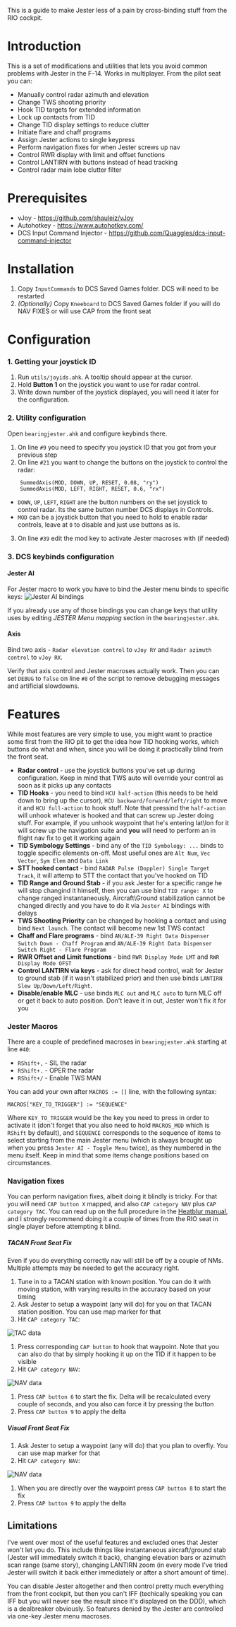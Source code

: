 This is a guide to make Jester less of a pain by cross-binding stuff from the RIO cockpit.

# Introduction

This is a set of modifications and utilities that lets you avoid common problems with Jester in the F-14.
Works in multiplayer. From the pilot seat you can:

* Manually control radar azimuth and elevation
* Change TWS shooting priority
* Hook TID targets for extended information
* Lock up contacts from TID
* Change TID display settings to reduce clutter
* Initiate flare and chaff programs
* Assign Jester actions to single keypress
* Perform navigation fixes for when Jester screws up nav
* Control RWR display with limit and offset functions
* Control LANTIRN with buttons instead of head tracking
* Control radar main lobe clutter filter

# Prerequisites

* vJoy - https://github.com/shauleiz/vJoy
* Autohotkey - https://www.autohotkey.com/
* DCS Input Command Injector - https://github.com/Quaggles/dcs-input-command-injector 

# Installation

1. Copy `InputCommands` to DCS Saved Games folder. DCS will need to be restarted
1. _(Optionally)_ Copy `Kneeboard` to DCS Saved Games folder if you will do NAV FIXES or will use CAP from the front seat

# Configuration

### 1. Getting your joystick ID

1. Run `utils/joyids.ahk`. A tooltip should appear at the cursor.
1. Hold __Button 1__ on the joystick you want to use for radar control.
1. Write down number of the joystick displayed, you will need it later for the configuration.

### 2. Utility configuration

Open `bearingjester.ahk` and configure keybinds there. 

1. On line `#9` you need to specify you joystick ID that you got from your previous step
1. On line `#21` you want to change the buttons on the joystick to control the radar:

```ahk
    SummedAxis(MOD, DOWN, UP, RESET, 0.08, "ry")
    SummedAxis(MOD, LEFT, RIGHT, RESET, 0.6, "rx")
```

* `DOWN`, `UP`, `LEFT`, `RIGHT` are the button numbers on the set joystick to control radar. Its the same button number DCS displays in Controls.
* `MOD` can be a joystick button that you need to hold to enable radar controls, leave at `0` to disable and just use buttons as is.

3. On line `#39` edit the mod key to activate Jester macroses with (if needed)

### 3. DCS keybinds configuration

#### Jester AI

For Jester macro to work you have to bind the Jester menu binds to specific keys:
![Jester AI bindings](_images/jesterbinds.png)

If you already use any of those bindings you can change keys that utility uses by editing _JESTER Menu mapping_ section in the `bearingjester.ahk`.

#### Axis

Bind two axis - `Radar elevation control` to `vJoy RY` and `Radar azimuth control` to `vJoy RX`.

Verify that axis control and Jester macroses actually work. Then you can set `DEBUG` to `false` on line `#8` of the script to remove debugging messages and artificial slowdowns.

# Features

While most features are very simple to use, you might want to practice some first from the RIO pit to get the idea how TID hooking works, which buttons do what and when, since you will be doing it practically blind from the front seat.

* __Radar control__ - use the joystick buttons you've set up during configuration. Keep in mind that TWS auto will override your control as soon as it picks up any contacts
* __TID Hooks__ - you need to bind `HCU half-action` (this needs to be held down to bring up the cursor), `HCU backward/forward/left/right` to move it and `HCU full-action` to hook stuff. Note that pressind the `half-action` will unhook whatever is hooked and that can screw up Jester doing stuff. For example, if you unhook waypoint that he's entering lat\lon for it will screw up the navigation suite and __you__ will need to perform an in flight nav fix to get it working again
* __TID Symbology Settings__ - bind any of the `TID Symbology: ...` binds to toggle specific elements on-off. Most useful ones are `Alt Num`, `Vec Vector`, `Sym Elem` and `Data Link`
* __STT hooked contact__ - bind `RADAR Pulse (Doppler) Single Target Track`, it will attemp to STT the contact that you've hooked on TID
* __TID Range and Ground Stab__ - if you ask Jester for a specific range he will stop changind it himself, then you can use bind `TID range: X` to change ranged instantaneously. Aircraft\Ground stabilization cannot be changed directly and you have to do it via `Jester AI` bindings with delays
* __TWS Shooting Priority__ can be changed by hooking a contact and using bind `Next launch`. The contact will become new 1st TWS contact
* __Chaff and Flare programs__ - bind `AN/ALE-39 Right Data Dispenser Switch Down - Chaff Program` and `AN/ALE-39 Right Data Dispenser Switch Right - Flare Program`
* __RWR Offset and Limit functions__ - bind `RWR Display Mode LMT` and `RWR Display Mode OFST`
* __Control LANTIRN via keys__ - ask for direct head control, wait for Jester to ground stab (if it wasn't stabilized prior) and then use binds `LANTIRN Slew Up/Down/Left/Right`.
* __Disable/enable MLC__ - use binds `MLC out` and `MLC auto` to turn MLC off or get it back to auto position. Don't leave it in out, Jester won't fix it for you

### Jester Macros
There are a couple of predefined macroses in `bearingjester.ahk` starting at line `#40`:
* `RShift+,` - SIL the radar
* `RShift+.` - OPER the radar
* `RShift+/` - Enable TWS MAN

You can add your own after `MACROS := []` line, with the following syntax:
```ahk
MACROS["KEY_TO_TRIGGER"] := "SEQUENCE"
```
Where `KEY_TO_TRIGGER` would be the key you need to press in order to activate it (don't forget that you also need to hold `MACROS_MOD` which is `RShift` by default), and `SEQUENCE` corresponds to the sequence of items to select starting from the main Jester menu (which is always brought up when you press `Jester AI - Toggle Menu` twice), as they numbered in the menu itself. Keep in mind that some items change positions based on circumstances.

### Navigation fixes
You can perform navigation fixes, albeit doing it blindly is tricky. For that you will need `CAP button X` mapped, and also `CAP category NAV` plus `CAP category TAC`.
You can read up on the full procedure in the [Heatblur manual](https://www.heatblur.se/F-14Manual/general.html#navigation-fix-update), and I strongly recommend doing it a couple of times from the RIO seat in single player before attempting it blind.
##### TACAN Front Seat Fix
Even if you do everything correctly nav will still be off by a couple of NMs. Multiple attempts may be needed to get the accuracy right.
1. Tune in to a TACAN station with known position. You can do it with moving station, with varying results in the accuracy based on your timing
1. Ask Jester to setup a waypoint (any will do) for you on that TACAN station position. You can use map marker for that
1. Hit `CAP category TAC`:

![TAC data](_images/tacdata.png)
1. Press corresponding `CAP button` to hook that waypoint. Note that you can also do that by simply hooking it up on the TID if it happen to be visible
1. Hit `CAP category NAV`:

![NAV data](_images/navdata.png)
1. Press `CAP button 6` to start the fix. Delta will be recalculated every couple of seconds, and you also can force it by pressing the button
1. Press `CAP button 9` to apply the delta

##### Visual Front Seat Fix
1. Ask Jester to setup a waypoint (any will do) that you plan to overfly. You can use map marker for that
1. Hit `CAP category NAV`:

![NAV data](_images/navdata.png)
1. When you are directly over the waypoint press `CAP button 8` to start the fix
1. Press `CAP button 9` to apply the delta

## Limitations
I've went over most of the useful features and excluded ones that Jester won't let you do. This include things like instantaneous aircraft/ground stab (Jester will immediately switch it back), changing elevation bars or azimuth scan range (same story), changing LANTIRN zoom (in every mode I've tried Jester will switch it back either immediately or after a short amount of time).

You can disable Jester altogether and then control pretty much everything from the front cockpit, but then you can't IFF (techically speaking you can IFF but you will never see the result since it's displayed on the DDD), which is a dealbreaker obviously. So features denied by the Jester are controlled via one-key Jester menu macroses.